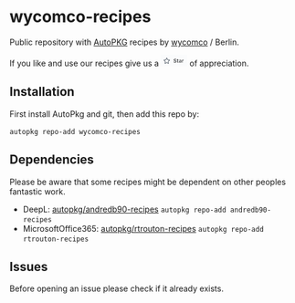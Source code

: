 # wycomco-recipes
Public repository with [AutoPKG](https://github.com/autopkg) recipes by [wycomco](https://wycomco.de) / Berlin.

If you like and use our recipes give us a ![Star](README-images/star.png) of appreciation.

## Installation

First install AutoPkg and git, then add this repo by:
```
autopkg repo-add wycomco-recipes
```
## Dependencies
Please be aware that some recipes might be dependent on other peoples fantastic work.

* DeepL: [autopkg/andredb90-recipes](https://github.com/autopkg/andredb90-recipes) `autopkg repo-add andredb90-recipes`
* MicrosoftOffice365: [autopkg/rtrouton-recipes](https://github.com/autopkg/rtrouton-recipes) `autopkg repo-add rtrouton-recipes`

## Issues
Before opening an issue please check if it already exists.
